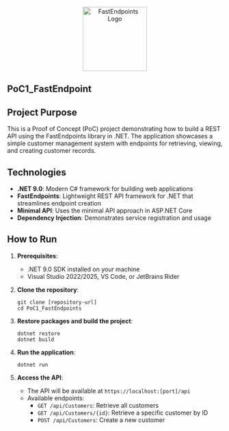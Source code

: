 <p align="center">
  <img src="https://avatars.githubusercontent.com/u/110555157?s=200&v=4" height="150px" alt="FastEndpoints Logo">
</p>

## PoC1_FastEndpoint

## Project Purpose
This is a Proof of Concept (PoC) project demonstrating how to build a REST API using the FastEndpoints library in .NET. The application showcases a simple customer management system with endpoints for retrieving, viewing, and creating customer records.

## Technologies
- **.NET 9.0**: Modern C# framework for building web applications
- **FastEndpoints**: Lightweight REST API framework for .NET that streamlines endpoint creation
- **Minimal API**: Uses the minimal API approach in ASP.NET Core
- **Dependency Injection**: Demonstrates service registration and usage

## How to Run
1. **Prerequisites**:
   - .NET 9.0 SDK installed on your machine
   - Visual Studio 2022/2025, VS Code, or JetBrains Rider

2. **Clone the repository**:
   ```
   git clone [repository-url]
   cd PoC1_FastEndpoints
   ```

3. **Restore packages and build the project**:
   ```
   dotnet restore
   dotnet build
   ```

4. **Run the application**:
   ```
   dotnet run
   ```

5. **Access the API**:
   - The API will be available at `https://localhost:[port]/api`
   - Available endpoints:
     - `GET /api/Customers`: Retrieve all customers
     - `GET /api/Customers/{id}`: Retrieve a specific customer by ID
     - `POST /api/Customers`: Create a new customer
